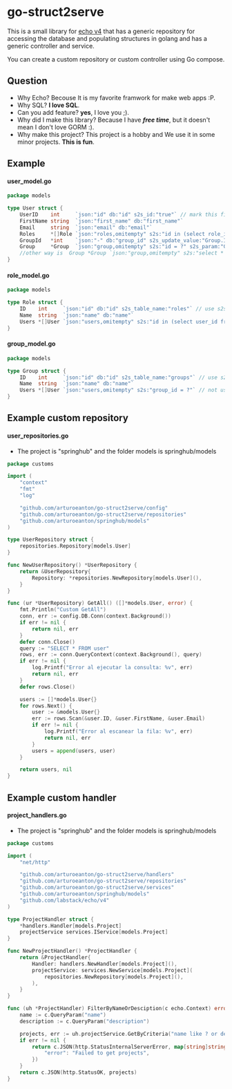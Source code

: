# go-struct2serve
This is a small library for [echo v4](https://github.com/labstack/echo) that has a generic repository for accessing the database and populating structures in golang and has a generic controller and service.

You can create a custom repository or custom controller using Go compose.

## Question

* Why Echo? Becouse It is my favorite framwork for make web apps :P.
* Why SQL? **I love SQL**.
* Can you add feature? **yes**, I love you ;).
* Why did I make this library? Because I have ***free time***, but it doesn't mean I don't love GORM :).
* Why make this project? This project is a hobby and We use it in some minor projects. **This is fun**.

## Example 

#### user_model.go
``` go
package models

type User struct {
	UserID    int     `json:"id" db:"id" s2s_id:"true"` // mark this field as id with tag s2s_id:"true"
	FirstName string  `json:"first_name" db:"first_name"`
	Email     string  `json:"email" db:"email"`
	Roles     *[]Role `json:"roles,omitempty" s2s:"id in (select role_id from user_roles where user_id = ?)"` // not use s2s_param becuase s2s_param is the id of Struct
	GroupId   *int    `json:"-" db:"group_id" s2s_update_value:"Group.ID"`                                    // mark this field as id with tag s2s_update_value:"Group.ID" because json not send nil values json:"-"
	Group     *Group  `json:"group,omitempty" s2s:"id = ?" s2s_param:"GroupId"`                               // use s2s_param becuase we need use GroupId value
	//other way is  Group *Group `json:"group,omitempty" s2s:"select * from groups where id = ?" sql_param:"GroupId"`
}

```

#### role_model.go
``` go
package models

type Role struct {
	ID    int     `json:"id" db:"id" s2s_table_name:"roles"` // use s2s_table_name:"roles" because table name is not the same as struct name
	Name  string  `json:"name" db:"name"`
	Users *[]User `json:"users,omitempty" s2s:"id in (select user_id from user_roles where role_id = ?)"` // not use s2s_param becuase s2s_param is the id of Struct
}
```

#### group_model.go
``` go
package models

type Group struct {
	ID    int     `json:"id" db:"id" s2s_table_name:"groups"` // use s2s_table_name:"groups" because table name is not the same as struct name
	Name  string  `json:"name" db:"name"`
	Users *[]User `json:"users,omitempty" s2s:"group_id = ?"` // not use s2s_param becuase s2s_param is the id of Struct
}
```

## Example custom **repository**

#### user_repositories.go

* The project is "springhub" and the folder models is springhub/models

``` go
package customs

import (
	"context"
	"fmt"
	"log"

	"github.com/arturoeanton/go-struct2serve/config"
	"github.com/arturoeanton/go-struct2serve/repositories"
	"github.com/arturoeanton/springhub/models"
)

type UserRepository struct {
	repositories.Repository[models.User]
}

func NewUserRepository() *UserRepository {
	return &UserRepository{
		Repository: *repositories.NewRepository[models.User](),
	}
}

func (ur *UserRepository) GetAll() ([]*models.User, error) {
	fmt.Println("Custom GetAll")
	conn, err := config.DB.Conn(context.Background())
	if err != nil {
		return nil, err
	}
	defer conn.Close()
	query := "SELECT * FROM user"
	rows, err := conn.QueryContext(context.Background(), query)
	if err != nil {
		log.Printf("Error al ejecutar la consulta: %v", err)
		return nil, err
	}
	defer rows.Close()

	users := []*models.User{}
	for rows.Next() {
		user := &models.User{}
		err := rows.Scan(&user.ID, &user.FirstName, &user.Email)
		if err != nil {
			log.Printf("Error al escanear la fila: %v", err)
			return nil, err
		}
		users = append(users, user)
	}

	return users, nil
}
```



## Example custom **handler**


#### project_handlers.go

* The project is "springhub" and the folder models is springhub/models

``` go
package customs

import (
	"net/http"

	"github.com/arturoeanton/go-struct2serve/handlers"
	"github.com/arturoeanton/go-struct2serve/repositories"
	"github.com/arturoeanton/go-struct2serve/services"
	"github.com/arturoeanton/springhub/models"
	"github.com/labstack/echo/v4"
)

type ProjectHandler struct {
	*handlers.Handler[models.Project]
	projectService services.IService[models.Project]
}

func NewProjectHandler() *ProjectHandler {
	return &ProjectHandler{
		Handler: handlers.NewHandler[models.Project](),
		projectService: services.NewService[models.Project](
			repositories.NewRepository[models.Project](),
		),
	}
}

func (uh *ProjectHandler) FilterByNameOrDesciption(c echo.Context) error {
	name := c.QueryParam("name")
	description := c.QueryParam("description")

	projects, err := uh.projectService.GetByCriteria("name like ? or description  like ? ", "%"+name+"%", "%"+description+"%")
	if err != nil {
		return c.JSON(http.StatusInternalServerError, map[string]string{
			"error": "Failed to get projects",
		})
	}
	return c.JSON(http.StatusOK, projects)
}
```